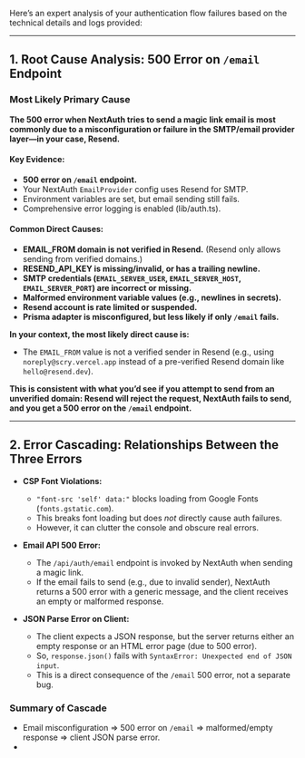 Here’s an expert analysis of your authentication flow failures based on the technical details and logs provided:

---

## 1. **Root Cause Analysis: 500 Error on `/email` Endpoint**

### Most Likely Primary Cause

**The 500 error when NextAuth tries to send a magic link email is most commonly due to a misconfiguration or failure in the SMTP/email provider layer—in your case, Resend.**

#### Key Evidence:
- **500 error on `/email` endpoint.**
- Your NextAuth `EmailProvider` config uses Resend for SMTP.
- Environment variables are set, but email sending still fails.
- Comprehensive error logging is enabled (lib/auth.ts).

#### Common Direct Causes:
- **EMAIL_FROM domain is not verified in Resend.** (Resend only allows sending from verified domains.)
- **RESEND_API_KEY is missing/invalid, or has a trailing newline.**
- **SMTP credentials (`EMAIL_SERVER_USER`, `EMAIL_SERVER_HOST`, `EMAIL_SERVER_PORT`) are incorrect or missing.**
- **Malformed environment variable values (e.g., newlines in secrets).**
- **Resend account is rate limited or suspended.**
- **Prisma adapter is misconfigured, but less likely if only `/email` fails.**

**In your context, the most likely direct cause is:**
- The `EMAIL_FROM` value is not a verified sender in Resend (e.g., using `noreply@scry.vercel.app` instead of a pre-verified Resend domain like `hello@resend.dev`).

**This is consistent with what you’d see if you attempt to send from an unverified domain: Resend will reject the request, NextAuth fails to send, and you get a 500 error on the `/email` endpoint.**

---

## 2. **Error Cascading: Relationships Between the Three Errors**

- **CSP Font Violations:**  
  - `"font-src 'self' data:"` blocks loading from Google Fonts (`fonts.gstatic.com`).  
  - This breaks font loading but does *not* directly cause auth failures.  
  - However, it can clutter the console and obscure real errors.

- **Email API 500 Error:**  
  - The `/api/auth/email` endpoint is invoked by NextAuth when sending a magic link.
  - If the email fails to send (e.g., due to invalid sender), NextAuth returns a 500 error with a generic message, and the client receives an empty or malformed response.

- **JSON Parse Error on Client:**  
  - The client expects a JSON response, but the server returns either an empty response or an HTML error page (due to 500 error).
  - So, `response.json()` fails with `SyntaxError: Unexpected end of JSON input`.
  - This is a direct consequence of the `/email` 500 error, not a separate bug.

### **Summary of Cascade**
- Email misconfiguration ⇒ 500 error on `/email` ⇒ malformed/empty response ⇒ client JSON parse error.
-